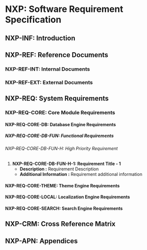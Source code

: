 # NXP: Software Requirement Specification

## NXP-INF: Introduction

## NXP-REF: Reference Documents

### NXP-REF-INT: Internal Documents

### NXP-REF-EXT: External Documents

## NXP-REQ: System Requirements

### NXP-REQ-CORE: Core Module Requirements

#### NXP-REQ-CORE-DB: Database Engine Requirements

##### NXP-REQ-CORE-DB-FUN: Functional Requirements

###### NXP-REQ-CORE-DB-FUN-H: High Priority Requirement

1. **NXP-REQ-CORE-DB-FUN-H-1: Requirement Title - 1**
   - **Description :** Requirement Description
   - **Additional Information :** Requirement additional information

#### NXP-REQ-CORE-THEME: Theme Engine Requirements

#### NXP-REQ-CORE-LOCAL: Localization Engine Requirements

#### NXP-REQ-CORE-SEARCH: Search Engine Requirements

## NXP-CRM: Cross Reference Matrix

## NXP-APN: Appendices
